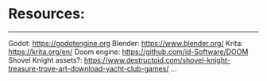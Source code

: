 # Resources:
___
Godot: https://godotengine.org
Blender: https://www.blender.org/
Krita: https://krita.org/en/
Doom engine: https://github.com/id-Software/DOOM
Shovel Knight assets?: https://www.destructoid.com/shovel-knight-treasure-trove-art-download-yacht-club-games/
...
